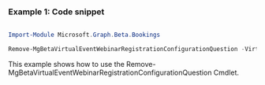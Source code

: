 ### Example 1: Code snippet

```powershell

Import-Module Microsoft.Graph.Beta.Bookings

Remove-MgBetaVirtualEventWebinarRegistrationConfigurationQuestion -VirtualEventWebinarId $virtualEventWebinarId -VirtualEventRegistrationQuestionBaseId $virtualEventRegistrationQuestionBaseId

```
This example shows how to use the Remove-MgBetaVirtualEventWebinarRegistrationConfigurationQuestion Cmdlet.

